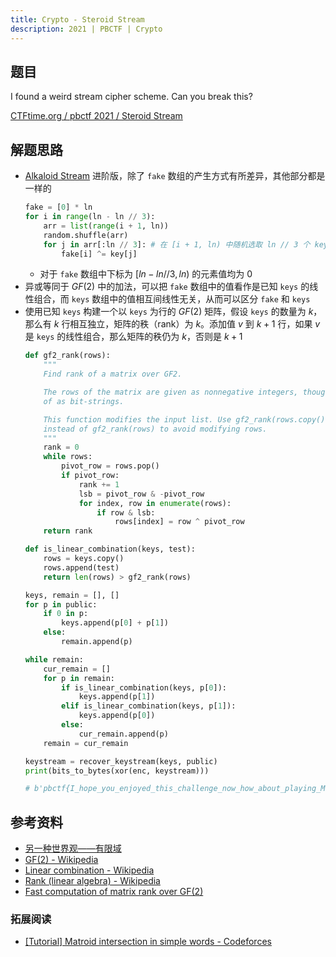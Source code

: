 ```yaml
---
title: Crypto - Steroid Stream
description: 2021 | PBCTF | Crypto
---
```


## 题目

I found a weird stream cipher scheme. Can you break this?

[CTFtime.org / pbctf 2021 / Steroid Stream](https://ctftime.org/task/17579)

## 解题思路

- [Alkaloid Stream](alkaloid_stream.md) 进阶版，除了 `fake` 数组的产生方式有所差异，其他部分都是一样的
    ```py
    fake = [0] * ln
    for i in range(ln - ln // 3):
        arr = list(range(i + 1, ln))
        random.shuffle(arr)
        for j in arr[:ln // 3]: # 在 [i + 1, ln) 中随机选取 ln // 3 个 key 异或
            fake[i] ^= key[j]
    ```
  - 对于 `fake` 数组中下标为 $[ln - ln // 3, ln)$ 的元素值均为 $0$
- 异或等同于 $GF(2)$ 中的加法，可以把 `fake` 数组中的值看作是已知 `keys` 的线性组合，而 `keys` 数组中的值相互间线性无关，从而可以区分 `fake` 和 `keys`
- 使用已知 `keys` 构建一个以 `keys` 为行的 $GF(2)$ 矩阵，假设 `keys` 的数量为 $k$，那么有 $k$ 行相互独立，矩阵的秩（rank）为 $k$。添加值 $v$ 到 $k + 1$ 行，如果 $v$ 是 `keys` 的线性组合，那么矩阵的秩仍为 $k$，否则是 $k + 1$
    ```py
    def gf2_rank(rows):
        """
        Find rank of a matrix over GF2.

        The rows of the matrix are given as nonnegative integers, thought
        of as bit-strings.

        This function modifies the input list. Use gf2_rank(rows.copy())
        instead of gf2_rank(rows) to avoid modifying rows.
        """
        rank = 0
        while rows:
            pivot_row = rows.pop()
            if pivot_row:
                rank += 1
                lsb = pivot_row & -pivot_row
                for index, row in enumerate(rows):
                    if row & lsb:
                        rows[index] = row ^ pivot_row
        return rank

    def is_linear_combination(keys, test):
        rows = keys.copy()
        rows.append(test)
        return len(rows) > gf2_rank(rows)

    keys, remain = [], []
    for p in public:
        if 0 in p:
            keys.append(p[0] + p[1])
        else:
            remain.append(p)

    while remain:
        cur_remain = []
        for p in remain:
            if is_linear_combination(keys, p[0]):
                keys.append(p[1])
            elif is_linear_combination(keys, p[1]):
                keys.append(p[0])
            else:
                cur_remain.append(p)
        remain = cur_remain

    keystream = recover_keystream(keys, public)
    print(bits_to_bytes(xor(enc, keystream)))

    # b'pbctf{I_hope_you_enjoyed_this_challenge_now_how_about_playing_Metroid_Dread?}'
    ```

## 参考资料

- [另一种世界观——有限域](https://www.bilibili.com/read/cv2922069)
- [GF(2) - Wikipedia](https://en.wikipedia.org/wiki/GF(2))
- [Linear combination - Wikipedia](https://en.wikipedia.org/wiki/Linear_combination)
- [Rank (linear algebra) - Wikipedia](https://en.wikipedia.org/wiki/Rank_(linear_algebra))
- [Fast computation of matrix rank over GF(2)](https://stackoverflow.com/questions/56856378/fast-computation-of-matrix-rank-over-gf2)

### 拓展阅读

<!-- 如果能懂的话... -->

- [[Tutorial] Matroid intersection in simple words - Codeforces](https://codeforces.com/blog/entry/69287)